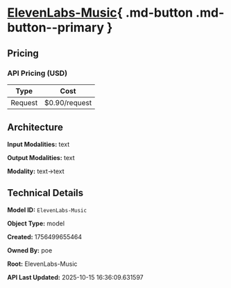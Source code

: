 # [ElevenLabs-Music](https://poe.com/ElevenLabs-Music){ .md-button .md-button--primary }

## Pricing

### API Pricing (USD)

| Type | Cost |
|------|------|
| Request | $0.90/request |

## Architecture

**Input Modalities:** text

**Output Modalities:** text

**Modality:** text->text


## Technical Details

**Model ID:** `ElevenLabs-Music`

**Object Type:** model

**Created:** 1756499655464

**Owned By:** poe

**Root:** ElevenLabs-Music

**API Last Updated:** 2025-10-15 16:36:09.631597
